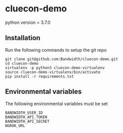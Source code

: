 # cluecon-demo
python version = 3.7.0

## Installation

Run the following commands to setup the git repo

```
git clone git@github.com:Bandwidth/cluecon-demo.git
cd cluecon-demo
virtualenv -p python3 cluecon-demo-virtualenv
source cluecon-demo-virtualenv/bin/activate
pip install -r requirements.txt
```

## Environmental variables

The following environmental variables must be set

```
BANDWIDTH_USER_ID
BANDWIDTH_API_TOKEN
BANDWIDTH_API_SECRET 
NGROK_URL
```
